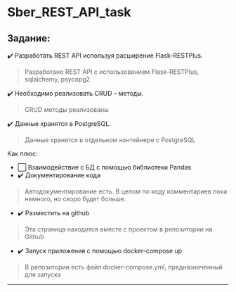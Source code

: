 # Sber_REST_API_task
## Задание: 
✔️ Разработать REST API используя расширение Flask-RESTPlus.  
> Разработано REST API с использованием Flask-RESTPlus, sqlalchemy, psycopg2  

✔️ Необходимо реализовать CRUD – методы.  
> CRUD методы реализованы  

✔️ Данные хранятся в PostgreSQL.  
> Данные хранятся в отдельном контейнере с PostgreSQL  
 
Как плюс:
* ⬜ Взаимодействие с БД с помощью библиотеки Pandas  
* ✔️ Документирование кода  
> Автодокументирование есть. В целом по коду комментариев пока немного, но скоро будет больше.

* ✔️ Разместить на github  
> Эта страница находится вместе с проектом в репозитории на Github  

* ✔️ Запуск приложения с помощью docker-compose up  
> В репозитории есть файл docker-compose.yml, предназначенный для запуска  
---  
